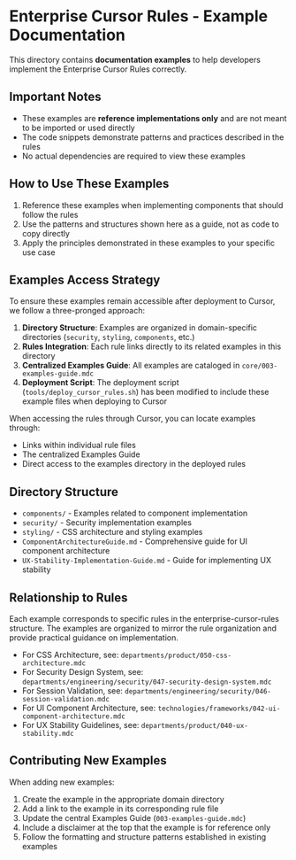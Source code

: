 # Enterprise Cursor Rules - Example Documentation

This directory contains **documentation examples** to help developers implement the Enterprise Cursor Rules correctly.

## Important Notes

- These examples are **reference implementations only** and are not meant to be imported or used directly
- The code snippets demonstrate patterns and practices described in the rules
- No actual dependencies are required to view these examples

## How to Use These Examples

1. Reference these examples when implementing components that should follow the rules
2. Use the patterns and structures shown here as a guide, not as code to copy directly
3. Apply the principles demonstrated in these examples to your specific use case

## Examples Access Strategy

To ensure these examples remain accessible after deployment to Cursor, we follow a three-pronged approach:

1. **Directory Structure**: Examples are organized in domain-specific directories (`security`, `styling`, `components`, etc.)
2. **Rules Integration**: Each rule links directly to its related examples in this directory
3. **Centralized Examples Guide**: All examples are cataloged in `core/003-examples-guide.mdc`
4. **Deployment Script**: The deployment script (`tools/deploy_cursor_rules.sh`) has been modified to include these example files when deploying to Cursor

When accessing the rules through Cursor, you can locate examples through:

- Links within individual rule files
- The centralized Examples Guide
- Direct access to the examples directory in the deployed rules

## Directory Structure

- `components/` - Examples related to component implementation
- `security/` - Security implementation examples
- `styling/` - CSS architecture and styling examples
- `ComponentArchitectureGuide.md` - Comprehensive guide for UI component architecture
- `UX-Stability-Implementation-Guide.md` - Guide for implementing UX stability

## Relationship to Rules

Each example corresponds to specific rules in the enterprise-cursor-rules structure. The examples are organized to mirror the rule organization and provide practical guidance on implementation.

- For CSS Architecture, see: `departments/product/050-css-architecture.mdc`
- For Security Design System, see: `departments/engineering/security/047-security-design-system.mdc`
- For Session Validation, see: `departments/engineering/security/046-session-validation.mdc`
- For UI Component Architecture, see: `technologies/frameworks/042-ui-component-architecture.mdc`
- For UX Stability Guidelines, see: `departments/product/040-ux-stability.mdc`

## Contributing New Examples

When adding new examples:

1. Create the example in the appropriate domain directory
2. Add a link to the example in its corresponding rule file
3. Update the central Examples Guide (`003-examples-guide.mdc`)
4. Include a disclaimer at the top that the example is for reference only
5. Follow the formatting and structure patterns established in existing examples
